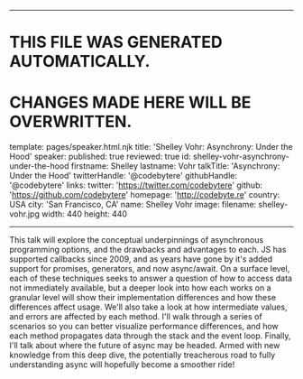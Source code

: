 ----

# THIS FILE WAS GENERATED AUTOMATICALLY.
# CHANGES MADE HERE WILL BE OVERWRITTEN.

template: pages/speaker.html.njk
title: 'Shelley Vohr: Asynchrony: Under the Hood'
speaker:
  published: true
  reviewed: true
  id: shelley-vohr-asynchrony-under-the-hood
  firstname: Shelley
  lastname: Vohr
  talkTitle: 'Asynchrony: Under the Hood'
  twitterHandle: '@codebytere'
  githubHandle: '@codebytere'
  links:
    twitter: 'https://twitter.com/codebytere'
    github: 'https://github.com/codebytere'
    homepage: 'http://codebyte.re'
  country: USA
  city: 'San Francisco, CA'
  name: Shelley Vohr
  image:
    filename: shelley-vohr.jpg
    width: 440
    height: 440

----

This talk will explore the conceptual underpinnings of asynchronous
programming options, and the drawbacks and advantages to each. JS has supported
callbacks since 2009, and as years have gone by it's added support for
promises, generators, and now async/await. On a surface level, each of these
techniques seeks to answer a question of how to access data not immediately
available, but a deeper look into how each works on a granular level will show
their implementation differences and how these differences affect usage. We'll
also take a look at how intermediate values, and errors are affected by each
method.  I'll walk through a series of scenarios so you can better visualize
performance differences, and how each method propagates data through the stack
and the event loop. Finally, I'll talk about where the future of async may be
headed. Armed with new knowledge from this deep dive, the potentially
treacherous road to fully understanding async will hopefully become a smoother
ride!